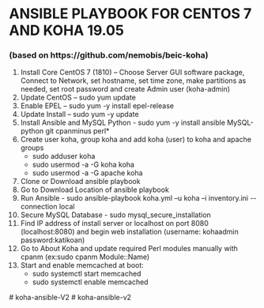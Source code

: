 <h1>ANSIBLE PLAYBOOK FOR CENTOS 7 AND KOHA 19.05</h1> 
<h3>(based on https://github.com/nemobis/beic-koha)</h3>

<ol>
  <li>Install Core CentOS 7 (1810) – Choose Server GUI software package, Connect to Network, set hostname, set time zone, make partitions as needed, set root password and create Admin user (koha-admin) </li>
  <li>Update CentOS – sudo yum update</li>
  <li>Enable EPEL – sudo yum -y install epel-release</li>
  <li>Update Install – sudo yum -y update</li>
  <li>Install Ansible and MySQL Python - sudo yum -y install ansible MySQL-python git cpanminus perl*</li>
  <li>Create user koha, group koha and add koha (user) to koha and apache groups
    <ul>
      <li>sudo adduser koha</li>
      <li>sudo usermod -a -G koha koha</li>
      <li>sudo usermod -a -G apache koha</li>
    </ul>
  <li>Clone or Download ansible playbook</li>
  <li>Go to Download Location of ansible playbook</li>
  <li>Run Ansible - sudo ansible-playbook koha.yml –u koha –i inventory.ini --connection local</li>
  <li>Secure MySQL Database - sudo mysql_secure_installation</li>
  <li>Find IP address of install server or localhost on port 8080 (localhost:8080) and begin web installation (username: kohaadmin password:katikoan)</li>
  <li>Go to About Koha and update required Perl modules manually with cpanm (ex:sudo cpanm Module::Name)</li>
  <li>Start and enable memcached at boot:
    <ul>
      <li>sudo systemctl start memcached</li>
      <li>sudo systemctl enable memcached</li>
    </ul>
  </li>
</ol>
# koha-ansible-V2
# koha-ansible-v2

